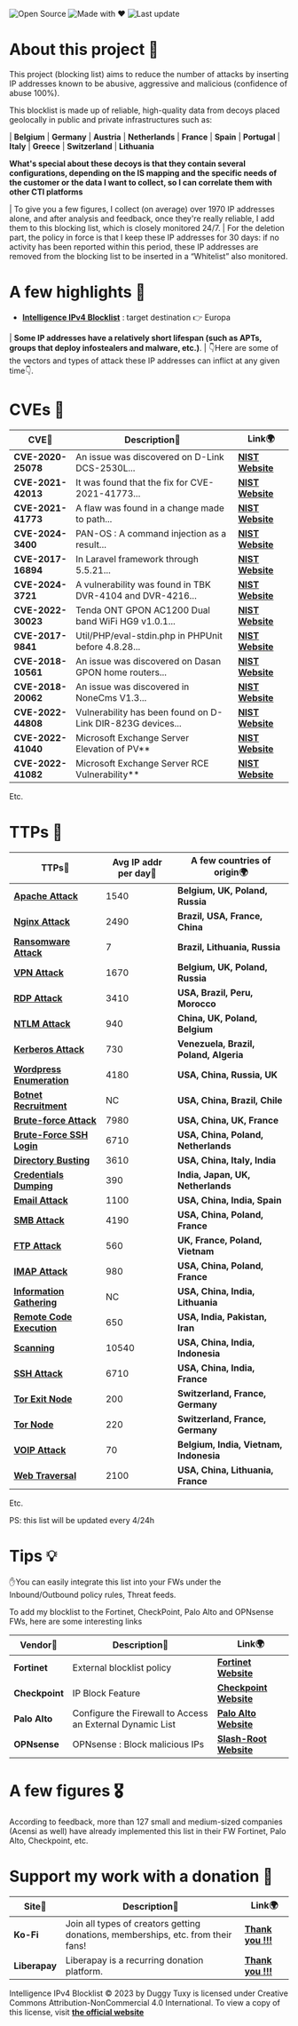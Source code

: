 <p align="center">


  ![Open Source](https://img.shields.io/badge/Open%20Source-100%25-brightgreen?style=for-the-badge&logo=opensourceinitiative)
  ![Made with ❤️](https://img.shields.io/badge/Made%20with-%E2%9D%A4-red?style=for-the-badge)
  ![Last update](https://img.shields.io/github/last-commit/duggytuxy/Intelligence_IPv4_Blocklist?label=Last%20update&color=informational&style=for-the-badge&logo=github)
  </p>

# About this project 🧪

This project (blocking list) aims to reduce the number of attacks by inserting IP addresses known to be abusive, aggressive and malicious (confidence of abuse 100%).

This blocklist is made up of reliable, high-quality data from decoys placed geolocally in public and private infrastructures such as:

| **Belgium**
| **Germany**
| **Austria**
| **Netherlands**
| **France**
| **Spain**
| **Portugal**
| **Italy**
| **Greece**
| **Switzerland**
| **Lithuania**

**What's special about these decoys is that they contain several configurations, depending on the IS mapping and the specific needs of the customer or the data I want to collect, so I can correlate them with other CTI platforms**

| To give you a few figures, I collect (on average) over 1970 IP addresses alone, and after analysis and feedback, once they're really reliable, I add them to this blocking list, which is closely monitored 24/7.
| For the deletion part, the policy in force is that I keep these IP addresses for 30 days: if no activity has been reported within this period, these IP addresses are removed from the blocking list to be inserted in a “Whitelist” also monitored.

# A few highlights 🧱

- [**Intelligence IPv4 Blocklist**](https://raw.githubusercontent.com/duggytuxy/Intelligence_IPv4_Blocklist/refs/heads/main/agressive_ips_dst_fr_be_blocklist.txt) : target destination 👉 Europa

| **Some IP addresses have a relatively short lifespan (such as APTs, groups that deploy infostealers and malware, etc.)**.
| 👇Here are some of the vectors and types of attack these IP addresses can inflict at any given time👇.

# CVEs 🔩

| **CVE**🐞 | **Description**📜 | **Link**🌍 |
|---|---|---|
| **CVE-2020-25078** | An issue was discovered on D-Link DCS-2530L... | [**NIST Website**](https://nvd.nist.gov/vuln/detail/CVE-2020-25078) |
| **CVE-2021-42013** | It was found that the fix for CVE-2021-41773... | [**NIST Website**](https://nvd.nist.gov/vuln/detail/CVE-2021-42013) |
| **CVE-2021-41773** | A flaw was found in a change made to path... | [**NIST Website**](https://nvd.nist.gov/vuln/detail/CVE-2021-41773) |
| **CVE-2024-3400** | PAN-OS : A command injection as a result... | [**NIST Website**](https://nvd.nist.gov/vuln/detail/CVE-2024-3400) |
| **CVE-2017-16894** | In Laravel framework through 5.5.21... | [**NIST Website**](https://nvd.nist.gov/vuln/detail/CVE-2017-16894) |
| **CVE-2024-3721** | A vulnerability was found in TBK DVR-4104 and DVR-4216... | [**NIST Website**](https://nvd.nist.gov/vuln/detail/CVE-2024-3721) |
| **CVE-2022-30023** | Tenda ONT GPON AC1200 Dual band WiFi HG9 v1.0.1... | [**NIST Website**](https://nvd.nist.gov/vuln/detail/CVE-2022-30023) |
| **CVE-2017-9841** | Util/PHP/eval-stdin.php in PHPUnit before 4.8.28... | [**NIST Website**](https://nvd.nist.gov/vuln/detail/CVE-2017-9841) |
| **CVE-2018-10561** | An issue was discovered on Dasan GPON home routers... | [**NIST Website**](https://nvd.nist.gov/vuln/detail/CVE-2018-10561) |
| **CVE-2018-20062** | An issue was discovered in NoneCms V1.3... | [**NIST Website**](https://nvd.nist.gov/vuln/detail/CVE-2018-20062) |
| **CVE-2022-44808** | Vulnerability has been found on D-Link DIR-823G devices... | [**NIST Website**](https://nvd.nist.gov/vuln/detail/CVE-2022-44808) |
| **CVE-2022-41040** | Microsoft Exchange Server Elevation of PV** | [**NIST Website**](https://nvd.nist.gov/vuln/detail/CVE-2022-41040) |
| **CVE-2022-41082**| Microsoft Exchange Server RCE Vulnerability** | [**NIST Website**](https://nvd.nist.gov/vuln/detail/CVE-2022-41082) |

Etc.

# TTPs 🐞

| **TTPs**🥷 | **Avg IP addr per day**🛜 | **A few countries of origin**🌍 |
|---|---|---|
| [**Apache Attack**](https://attack.mitre.org/techniques/T1190/) | 1540 | **Belgium, UK, Poland, Russia** |
| [**Nginx Attack**](https://attack.mitre.org/techniques/T1102/) | 2490 | **Brazil, USA, France, China** |
| [**Ransomware Attack**](https://attack.mitre.org/techniques/T1486/) | 7 | **Brazil, Lithuania, Russia** |
| [**VPN Attack**](https://attack.mitre.org/techniques/T1133/) | 1670 | **Belgium, UK, Poland, Russia** |
| [**RDP Attack**](https://attack.mitre.org/techniques/T1021/001/) | 3410 | **USA, Brazil, Peru, Morocco** |
| [**NTLM Attack**](https://attack.mitre.org/techniques/T1187/) | 940 | **China, UK, Poland, Belgium** |
| [**Kerberos Attack**](https://attack.mitre.org/techniques/T1558/003/) | 730 | **Venezuela, Brazil, Poland, Algeria** |
| [**Wordpress Enumeration**](https://attack.mitre.org/techniques/T1087/) | 4180 | **USA, China, Russia, UK** |
| [**Botnet Recruitment**](https://attack.mitre.org/techniques/T1583/005/) | NC | **USA, China, Brazil, Chile** |
| [**Brute-force Attack**](https://attack.mitre.org/techniques/T1110/) | 7980 | **USA, China, UK, France** |
| [**Brute-Force SSH Login**](https://attack.mitre.org/techniques/T1110/) | 6710 | **USA, China, Poland, Netherlands** |
| [**Directory Busting**](https://attack.mitre.org/techniques/T1083/) | 3610 | **USA, China, Italy, India** |
| [**Credentials Dumping**](https://attack.mitre.org/techniques/T1003/) | 390 | **India, Japan, UK, Netherlands** |
| [**Email Attack**](https://attack.mitre.org/techniques/T1114/) | 1100 | **USA, China, India, Spain** |
| [**SMB Attack**](https://attack.mitre.org/techniques/T1021/002/) | 4190 | **USA, China, Poland, France** |
| [**FTP Attack**](https://attack.mitre.org/techniques/T1105/) | 560 | **UK, France, Poland, Vietnam** |
| [**IMAP Attack**](https://attack.mitre.org/techniques/T1071/003/) | 980 | **USA, China, Poland, France** |
| [**Information Gathering**](https://attack.mitre.org/techniques/T1591/) | NC | **USA, China, India, Lithuania** |
| [**Remote Code Execution**](https://attack.mitre.org/techniques/T1210/) | 650 | **USA, India, Pakistan, Iran** |
| [**Scanning**](https://attack.mitre.org/techniques/T1595/) | 10540 | **USA, China, India, Indonesia** |
| [**SSH Attack**](https://attack.mitre.org/techniques/T1021/004/) | 6710 | **USA, China, India, France** |
| [**Tor Exit Node**](https://attack.mitre.org/software/S0183/) | 200 | **Switzerland, France, Germany** |
| [**Tor Node**](https://attack.mitre.org/software/S0183/) | 220 | **Switzerland, France, Germany** |
| [**VOIP Attack**](https://attack.mitre.org/techniques/T1616/) | 70 | **Belgium, India, Vietnam, Indonesia** |
| [**Web Traversal**](https://capec.mitre.org/data/definitions/139.html) | 2100 | **USA, China, Lithuania, France** |

Etc.

PS: this list will be updated every 4/24h

# Tips 💡

✋You can easily integrate this list into your FWs under the Inbound/Outbound policy rules, Threat feeds.

To add my blocklist to the Fortinet, CheckPoint, Palo Alto and OPNsense FWs, here are some interesting links

| **Vendor**🧱 | **Description**📜 | **Link**🌍 |
|---|---|---|
| **Fortinet** | External blocklist policy | [**Fortinet Website**](https://docs.fortinet.com/document/fortigate/7.2.0/administration-guide/891236) |
| **Checkpoint** | IP Block Feature | [**Checkpoint Website**](https://sc1.checkpoint.com/documents/R80.20SP/WebAdminGuides/EN/CP_R80.20SP_Maestro_AdminGuide/Topics-Maestro-AG/IP-Block-Feature.htm) |
| **Palo Alto** | Configure the Firewall to Access an External Dynamic List | [**Palo Alto Website**](https://docs.paloaltonetworks.com/pan-os/10-2/pan-os-admin/policy/use-an-external-dynamic-list-in-policy/configure-the-firewall-to-access-an-external-dynamic-list) |
| **OPNsense** | OPNsense : Block malicious IPs | [**Slash-Root Website**](https://slash-root.fr/opnsense-block-malicious-ips/) |

# A few figures 🎖️

According to feedback, more than 127 small and medium-sized companies (Acensi as well) have already implemented this list in their FW Fortinet, Palo Alto, Checkpoint, etc.

# Support my work with a donation 🙏

| **Site**📍 | **Description**📜 | **Link**🌍 |
|---|---|---|
| **Ko-Fi** | Join all types of creators getting donations, memberships, etc. from their fans! | [**Thank you !!!**](https://ko-fi.com/laurentmduggytuxy) |
| **Liberapay** | Liberapay is a recurring donation platform. | [**Thank you !!!**](https://liberapay.com/Duggy_Tuxy) |

Intelligence IPv4 Blocklist © 2023 by Duggy Tuxy is licensed under Creative Commons Attribution-NonCommercial 4.0 International. To view a copy of this license, visit [**the official website**](https://creativecommons.org/licenses/by-nc/4.0/)

